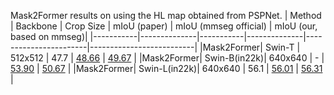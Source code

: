 Mask2Former results on using the HL map obtained from PSPNet.
| Method    | Backbone     | Crop Size | mIoU (paper) | mIoU (mmseg official) | mIoU (our, based on mmseg)|
|-----------|--------------|-----------|--------------|-----------------------|--------------------------|
|Mask2Former| Swin-T       | 512x512   | 47.7         |    [48.66](https://download.openmmlab.com/mmsegmentation/v0.5/mask2former/mask2former_swin-t_8xb2-160k_ade20k-512x512/mask2former_swin-t_8xb2-160k_ade20k-512x512_20221203_234230.json)              | [49.67](20230725_165931.log)                    |
|Mask2Former| Swin-B(in22k)| 640x640   | -            |    [53.90](https://download.openmmlab.com/mmsegmentation/v0.5/mask2former/mask2former_swin-b-in22k-384x384-pre_8xb2-160k_ade20k-640x640/mask2former_swin-b-in22k-384x384-pre_8xb2-160k_ade20k-640x640_20221203_235230.json)              | [50.67](20230724_075547.log)                    |
|Mask2Former| Swin-L(in22k)| 640x640   | 56.1         |    [56.01](https://download.openmmlab.com/mmsegmentation/v0.5/mask2former/mask2former_swin-b-in22k-384x384-pre_8xb2-160k_ade20k-640x640/mask2former_swin-b-in22k-384x384-pre_8xb2-160k_ade20k-640x640_20221203_235230.json)              | [56.31](20230723_221527.log)                    |

